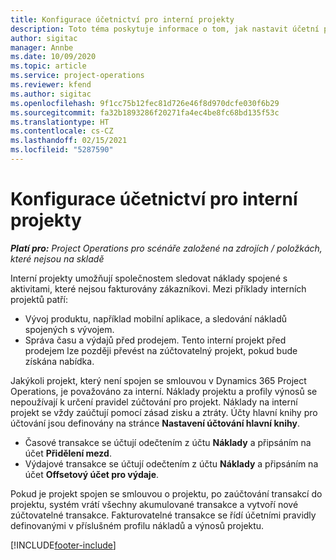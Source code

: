 ```yaml
---
title: Konfigurace účetnictví pro interní projekty
description: Toto téma poskytuje informace o tom, jak nastavit účetní postupy za interní projekty v aplikaci Project Operations.
author: sigitac
manager: Annbe
ms.date: 10/09/2020
ms.topic: article
ms.service: project-operations
ms.reviewer: kfend
ms.author: sigitac
ms.openlocfilehash: 9f1cc75b12fec81d726e46f8d970dcfe030f6b29
ms.sourcegitcommit: fa32b1893286f20271fa4ec4be8fc68bd135f53c
ms.translationtype: HT
ms.contentlocale: cs-CZ
ms.lasthandoff: 02/15/2021
ms.locfileid: "5287590"
---
```

# <a name="configure-accounting-for-internal-projects"></a>Konfigurace účetnictví pro interní projekty

_**Platí pro:** Project Operations pro scénáře založené na zdrojích / položkách, které nejsou na skladě_

Interní projekty umožňují společnostem sledovat náklady spojené s aktivitami, které nejsou fakturovány zákazníkovi. Mezi příklady interních projektů patří:

- Vývoj produktu, například mobilní aplikace, a sledování nákladů spojených s vývojem.
- Správa času a výdajů před prodejem. Tento interní projekt před prodejem lze později převést na zúčtovatelný projekt, pokud bude získána nabídka.

Jakýkoli projekt, který není spojen se smlouvou v Dynamics 365 Project Operations, je považováno za interní. Náklady projektu a profily výnosů se nepoužívají k určení pravidel zúčtování pro projekt. Náklady na interní projekt se vždy zaúčtují pomocí zásad zisku a ztráty. Účty hlavní knihy pro účtování jsou definovány na stránce **Nastavení účtování hlavní knihy**.

- Časové transakce se účtují odečtením z účtu **Náklady** a připsáním na účet **Přidělení mezd**.
- Výdajové transakce se účtují odečtením z účtu **Náklady** a připsáním na účet **Offsetový účet pro výdaje**.

Pokud je projekt spojen se smlouvou o projektu, po zaúčtování transakcí do projektu, systém vrátí všechny akumulované transakce a vytvoří nové zúčtovatelné transakce. Fakturovatelné transakce se řídí účetními pravidly definovanými v příslušném profilu nákladů a výnosů projektu.




[!INCLUDE[footer-include](../includes/footer-banner.md)]